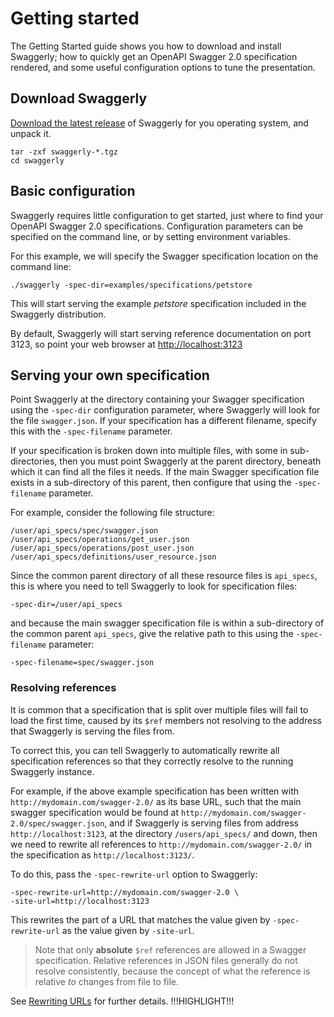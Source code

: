 # Getting started

The Getting Started guide shows you how to download and install Swaggerly; how to quickly
get an OpenAPI Swagger 2.0 specification rendered, and some useful configuration options
to tune the presentation.

## Download Swaggerly

[Download the latest release](/) of Swaggerly for you operating system, and unpack it.

```
tar -zxf swaggerly-*.tgz
cd swaggerly
```

## Basic configuration

Swaggerly requires little configuration to get started, just where to find your OpenAPI Swagger 2.0
specifications. Configuration parameters can be specified on the command line, or by setting
environment variables.

For this example, we will specify the Swagger specification location on the command line:
```
./swaggerly -spec-dir=examples/specifications/petstore
```

This will start serving the example <em>petstore</em> specification included in the Swaggerly distribution.

By default, Swaggerly will start serving reference documentation on port 3123, so point your web browser at
[http://localhost:3123](http://localhost:3123)

## Serving your own specification

Point Swaggerly at the directory containing your Swagger specification using the `-spec-dir` configuration parameter,
where Swaggerly will look for the file `swagger.json`. If your specification has a different filename, specify
this with the `-spec-filename` parameter.

If your specification is broken down into multiple files, with some in sub-directories, then you must point
Swaggerly at the parent directory, beneath which it can find all the files it needs. If the main Swagger
specification file exists in a sub-directory of this parent, then configure that using the `-spec-filename` parameter.

For example, consider the following file structure:

```
/user/api_specs/spec/swagger.json
/user/api_specs/operations/get_user.json
/user/api_specs/operations/post_user.json
/user/api_specs/definitions/user_resource.json
```

Since the common parent directory of all these resource files is `api_specs`, this is where you need to tell Swaggerly
to look for specification files:
```
-spec-dir=/user/api_specs
```

and because the main swagger specification file is within a sub-directory of the common parent `api_specs`, give the
relative path to this using the `-spec-filename` parameter:
```
-spec-filename=spec/swagger.json
```

### Resolving references

It is common that a specification that is split over multiple files will fail to load the first time, caused by its `$ref`
members not resolving to the address that Swaggerly is serving the files from.

To correct this, you can tell Swaggerly to automatically rewrite all specification references so that they correctly
resolve to the running Swaggerly instance.

For example, if the above example specification has been written with `http://mydomain.com/swagger-2.0/` as its base URL,
such that the main swagger specification would be found at `http://mydomain.com/swagger-2.0/spec/swagger.json`, and if
Swaggerly is serving files from address `http://localhost:3123`, at the directory `/users/api_specs/` and down,
then we need to rewrite all references to `http://mydomain.com/swagger-2.0/` in the specification as `http://localhost:3123/`.

To do this, pass the `-spec-rewrite-url` option to Swaggerly:

```
-spec-rewrite-url=http://mydomain.com/swagger-2.0 \
-site-url=http://localhost:3123
```

This rewrites the part of a URL that matches the value given by `-spec-rewrite-url` as the value given by `-site-url`.

> Note that only **absolute** `$ref` references are allowed in a Swagger specification. Relative references in JSON
files generally do not resolve consistently, because the concept of what the reference is relative *to* changes from
file to file.

See [Rewriting URLs](/docs/rewrite-urls.html) for further details.
!!!HIGHLIGHT!!!
